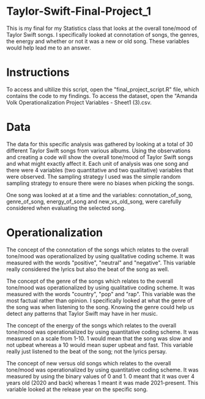 # Taylor-Swift-Final-Project_1

This is my final for my Statistics class that looks at the overall tone/mood of Taylor Swift songs. I specifically looked at connotation of songs, the genres, the energy and whether or not it was a new or old song. These variables would help lead me to an answer.

# **Instructions**

To access and ultilize this script, open the "final_project_script.R" file, which contains the code to my findings. To access the dataset, open the "Amanda Volk Operationalization Project Variables - Sheet1 (3).csv.

# **Data**

The data for this specific analysis was gathered by looking at a total of 30 different Taylor Swift songs from various albums. Using the observations and creating a code will show the overall tone/mood of Taylor Swift songs and what might exactly affect it. Each unit of analysis was one song and there were 4 variables (two quantitative and two qualitative) variables that were observed. The sampling strategy I used was the simple random sampling strategy to ensure there were no biases when picking the songs.

One song was looked at at a time and the variables: connotation_of_song, genre_of_song, energy_of_song and new_vs_old_song, were carefully considered when evaluating the selected song.

# **Operationalization**

The concept of the connotation of the songs which relates to the overall tone/mood was operationalized by using qualitative coding scheme. It was measured with the words "positive", "neutral" and "negative". This variable really considered the lyrics but also the beat of the song as well.

The concept of the genre of the songs which relates to the overall tone/mood was operationalized by using qualitative coding scheme. It was measured with the words "country", "pop" and "rap". This variable was the most factual rather than opinion. I specifically looked at what the genre of the song was when listening to the song. Knowing the genre could help us detect any patterns that Taylor Swift may have in her music.

The concept of the energy of the songs which relates to the overall tone/mood was operationalized by using quantitative coding scheme. It was measured on a scale from 1-10. 1 would mean that the song was slow and not upbeat whereas a 10 would mean super upbeat and fast. This variable really just listened to the beat of the song; not the lyrics persay.

The concept of new versus old songs which relates to the overall tone/mood was operationalized by using quantitative coding scheme. It was measured by using the binary values of 0 and 1. 0 meant that it was over 4 years old (2020 and back) whereas 1 meant it was made 2021-present. This variable looked at the release year on the specific song.
